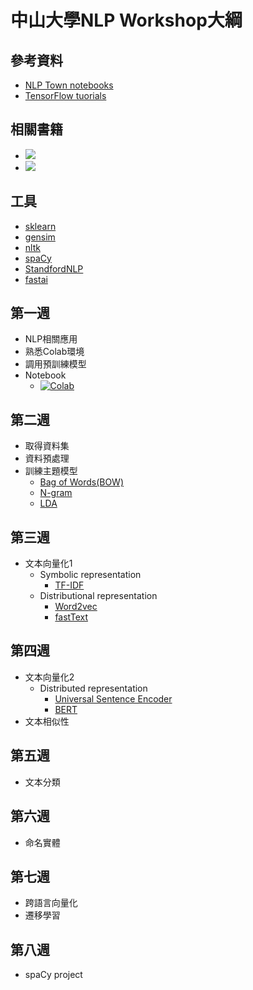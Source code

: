 # 中山大學NLP Workshop大綱

## 參考資料
- [NLP Town notebooks](https://github.com/nlptown/nlp-notebooks)
- [TensorFlow tuorials](https://www.tensorflow.org/tutorials)

## 相關書籍
- ![](https://i.gr-assets.com/images/S/compressed.photo.goodreads.com/books/1630086235l/58870327._SX318_.jpg)
- ![](https://i.gr-assets.com/images/S/compressed.photo.goodreads.com/books/1628096299l/55711023._SX318_.jpg)

## 工具
- [sklearn](https://scikit-learn.org/stable/)
- [gensim](https://radimrehurek.com/gensim/)
- [nltk](https://www.nltk.org/)
- [spaCy](https://spacy.io/)
- [StandfordNLP](https://nlp.stanford.edu/software/)
- [fastai](https://docs.fast.ai/)

## 第一週
- NLP相關應用
- 熟悉Colab環境
- 調用預訓練模型
- Notebook
  - [![Colab](https://colab.research.google.com/assets/colab-badge.svg)](https://colab.research.google.com/github/howard-haowen/NLP-demos/blob/main/NSYSU/W01-use-pretrained-models.ipynb)

## 第二週
- 取得資料集
- 資料預處理
- 訓練主題模型
  - [Bag of Words(BOW)](https://en.wikipedia.org/wiki/Bag-of-words_model)
  - [N-gram](https://en.wikipedia.org/wiki/N-gram)
  - [LDA](https://en.wikipedia.org/wiki/Latent_Dirichlet_allocation)

## 第三週
- 文本向量化1
  - Symbolic representation  
    - [TF-IDF](https://en.wikipedia.org/wiki/Tf%E2%80%93idf)
  - Distributional representation 
    - [Word2vec](https://en.wikipedia.org/wiki/Word2vec)  
    - [fastText](https://en.wikipedia.org/wiki/FastText)

## 第四週
- 文本向量化2
  - Distributed representation 
    - [Universal Sentence Encoder](https://www.tensorflow.org/hub/tutorials/semantic_similarity_with_tf_hub_universal_encoder)  
    - [BERT](https://en.wikipedia.org/wiki/BERT_(language_model))
- 文本相似性

## 第五週
  - 文本分類
  
## 第六週
  - 命名實體
  
## 第七週
  - 跨語言向量化
  - 遷移學習
  
## 第八週
  - spaCy project
